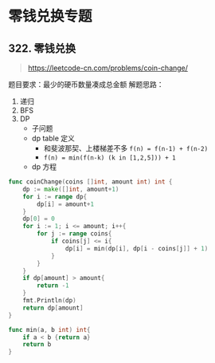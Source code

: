 # 零钱兑换专题

## 322. 零钱兑换

> https://leetcode-cn.com/problems/coin-change/

题目要求：最少的硬币数量凑成总金额
解题思路：

1. 递归
2. BFS
3. DP
   - 子问题
   - dp table 定义
     - 和斐波那契、上楼梯差不多 `f(n) = f(n-1) + f(n-2)`
     - `f(n) = min(f(n-k) (k in [1,2,5])) + 1`
   - dp 方程

```go
func coinChange(coins []int, amount int) int {
    dp := make([]int, amount+1)
    for i := range dp{
        dp[i] = amount+1
    }
    dp[0] = 0
    for i := 1; i <= amount; i++{
        for j := range coins{
            if coins[j] <= i{
                dp[i] = min(dp[i], dp[i - coins[j]] + 1)
            }
        }
    }
    if dp[amount] > amount{
        return -1
    }
    fmt.Println(dp)
    return dp[amount]
}

func min(a, b int) int{
    if a < b {return a}
    return b
}

```
